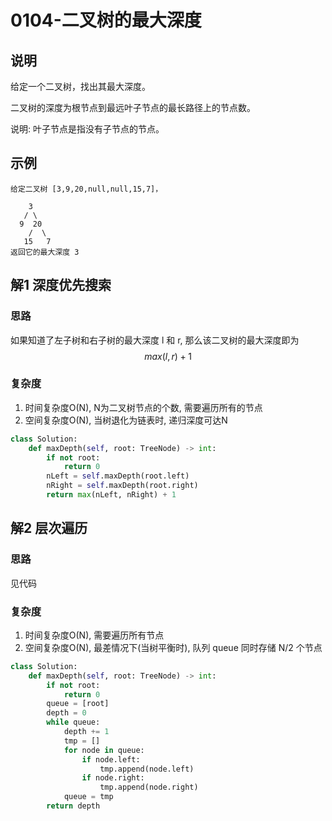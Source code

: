 # 0104-二叉树的最大深度

## 说明
给定一个二叉树，找出其最大深度。

二叉树的深度为根节点到最远叶子节点的最长路径上的节点数。

说明: 叶子节点是指没有子节点的节点。

## 示例
```
给定二叉树 [3,9,20,null,null,15,7]，

    3
   / \
  9  20
    /  \
   15   7
返回它的最大深度 3 
```

## 解1 深度优先搜索

### 思路
如果知道了左子树和右子树的最大深度 l 和 r, 那么该二叉树的最大深度即为
$$max(l, r) + 1$$

### 复杂度
1. 时间复杂度O(N), N为二叉树节点的个数, 需要遍历所有的节点
2. 空间复杂度O(N), 当树退化为链表时, 递归深度可达N

```python
class Solution:
    def maxDepth(self, root: TreeNode) -> int:
        if not root:
            return 0
        nLeft = self.maxDepth(root.left)
        nRight = self.maxDepth(root.right)
        return max(nLeft, nRight) + 1
```

## 解2 层次遍历

### 思路
见代码

### 复杂度
1. 时间复杂度O(N), 需要遍历所有节点
2. 空间复杂度O(N), 最差情况下(当树平衡时), 队列 queue 同时存储 N/2 个节点

```python
class Solution:
    def maxDepth(self, root: TreeNode) -> int:
        if not root:
            return 0
        queue = [root]
        depth = 0
        while queue:
            depth += 1
            tmp = []
            for node in queue:
                if node.left:
                    tmp.append(node.left)
                if node.right:
                    tmp.append(node.right)
            queue = tmp
        return depth
```